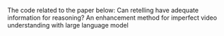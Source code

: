 The code related to the paper below: Can retelling have adequate information for reasoning? An enhancement method for imperfect video understanding with large language model
